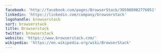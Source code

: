 ```yaml
---
facebook: 'http://facebook.com/pages/BrowserStack/305988982776051'
linkedin: 'https://linkedin.com/company/browserstack'
logohandle: browserstack
sort: browserstack
title: Browserstack
twitter: browserstack
website: 'https://www.browserstack.com/'
wikipedia: 'https://en.wikipedia.org/wiki/BrowserStack'
---
```

